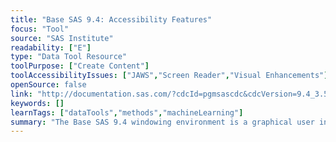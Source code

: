 ```yaml
---
title: "Base SAS 9.4: Accessibility Features"
focus: "Tool"
source: "SAS Institute"
readability: ["E"]
type: "Data Tool Resource"
toolPurpose: ["Create Content"]
toolAccessibilityIssues: ["JAWS","Screen Reader","Visual Enhancements"]
openSource: false
link: "http://documentation.sas.com/?cdcId=pgmsascdc&cdcVersion=9.4_3.5&docsetId=basea11y&docsetTarget=n1uyx4mbjg39ezn1uvk9bp0zsvyw.htm&locale=en#n07mzptrteoec2n1lx4jpeu0ibv4"
keywords: []
learnTags: ["dataTools","methods","machineLearning"]
summary: "The Base SAS 9.4 windowing environment is a graphical user interface that enables SAS programmers to write SAS programs that analyze data, run those programs, and view the output.  "
---
```


